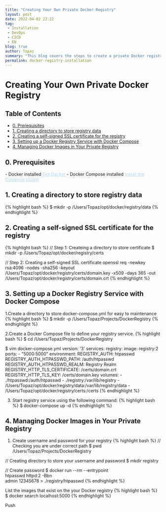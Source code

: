 ```yaml
---
title: "Creating Your Own Private Docker Registry"
layout: post
date: 2022-04-02 22:22
tag:
 - Installation
 - DevOps
 - CICD
 - EN
blog: true
author: Topaz
summary: "This blog covers the steps to create a private Docker registry, from choosing a server to pushing and pulling images, with a Docker Compose file."
permalink: docker-registry-installation
---
```

<h1 class="title"> Creating Your Own Private Docker Registry </h1>


<h2> Table of Contents </h2>

- [0. Prerequisites](#c0)
- [1. Creating a directory to store registry data](#c1)
- [2. Creating a self-signed SSL certificate for the registry](#c2)
- [3. Setting up a Docker Registry Service with Docker Compose](#c3)
- [4. Managing Docker Images in Your Private Registry](#c4)


<h2 id="c0" > 0. Prerequisites </h2>
- Docker installed <a style="color: #AED6F1" href="https://docs.docker.com/get-docker/"> Get Docker </a>
- Docker Compose installed <a style="color: #AED6F1" href="https://docs.docker.com/compose/install/"> Install the Compose plugin </a>

<h2 id="c1" > 1. Creating a directory to store registry data </h2>

{% highlight bash %}
$ mkdir -p /Users/Topaz/opt/docker/registry/data
{% endhighlight %}


<h2 id="c2"> 2. Creating a self-signed SSL certificate for the registry </h2>

{% highlight bash %}
 // Step 1: Createing a directory to store certificate
 $ mkdir -p /Users/Topaz/opt/docker/registry/certs

 // Step 2: Creating a self-signed SSL certificate
  openssl req -newkey rsa:4096 -nodes -sha256 -keyout /Users/Topaz/opt/docker/registry/certs/domain.key -x509 -days 365 -out /Users/Topaz/opt/docker/registry/certs/domain.crt
{% endhighlight %}


<h2 id="c3"> 3. Setting up a Docker Registry Service with Docker Compose </h2>
1.Create a directory to store docker-compose.yml for easy to maintenance
{% highlight bash %}
 $ mkdir -p /Users/Topaz/Projects/DockerRegistry
{% endhighlight %}

2.Create a Docker Compose file to define your registry service.
{% highlight bash %}
 $ cd /Users/Topaz/Projects/DockerRegistry

 $ vim docker-compose.yml
 version: '3'
 services:
   registry:
     image: registry:2
     ports:
       - "5000:5000"
     environment:
       REGISTRY_AUTH: htpasswd
       REGISTRY_AUTH_HTPASSWD_PATH: /auth/htpasswd
       REGISTRY_AUTH_HTPASSWD_REALM: Registry Realm
       REGISTRY_HTTP_TLS_CERTIFICATE: /certs/domain.crt
       REGISTRY_HTTP_TLS_KEY: /certs/domain.key
     volumes:
       - ./htpasswd:/auth/htpasswd
       - ./registry:/var/lib/registry
       - /Users/Topaz/opt/docker/registry/data:/var/lib/registry/data
       - /Users/Topaz/opt/docker/registry/certs:/certs
{% endhighlight %}

3. Start registry service using the following command:
{% highlight bash %}
 $ docker-compose up -d
{% endhighlight %}

<h2 id="c4" > 4. Managing Docker Images in Your Private Registry </h2>

1. Create username and password for your registry
{% highlight bash %}
 // Checking you are under correct path
 $ pwd
 /Users/Topaz/Projects/DockerRegistry

  // Creating directory to store your username and password
 $ mkdir registry

 // Create password
 $ docker run --rm --entrypoint \
     htpasswd httpd:2 -Bbn \
     admin 12345678 > ./registry/htpasswd
{% endhighlight %}

List the images that exist on the your Docker registry
{% highlight bash %}
 $ docker search localhost:5000
{% endhighlight %}

Push
